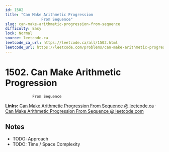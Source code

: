 ```yaml
--- 
id: 1502
title: "Can Make Arithmetic Progression
                From Sequence"
slug: can-make-arithmetic-progression-from-sequence
difficulty: Easy
lock: Normal
source: leetcode.ca
leetcode_ca_url: https://leetcode.ca/all/1502.html
leetcode_url: https://leetcode.com/problems/can-make-arithmetic-progression-from-sequence/
---
```


# 1502. Can Make Arithmetic Progression
                From Sequence

**Links:** [Can Make Arithmetic Progression
                From Sequence @ leetcode.ca](https://leetcode.ca/all/1502.html) · [Can Make Arithmetic Progression
                From Sequence @ leetcode.com](https://leetcode.com/problems/can-make-arithmetic-progression-from-sequence/)

## Notes
- TODO: Approach
- TODO: Time / Space Complexity
